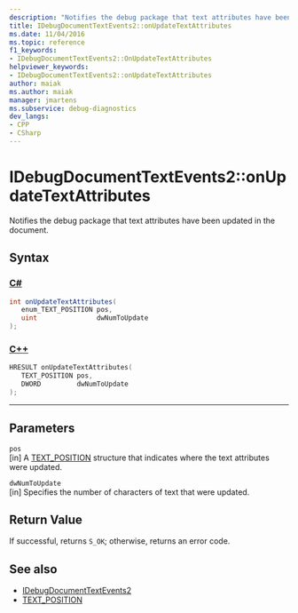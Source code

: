 ```yaml
---
description: "Notifies the debug package that text attributes have been updated in the document."
title: IDebugDocumentTextEvents2::onUpdateTextAttributes
ms.date: 11/04/2016
ms.topic: reference
f1_keywords:
- IDebugDocumentTextEvents2::OnUpdateTextAttributes
helpviewer_keywords:
- IDebugDocumentTextEvents2::onUpdateTextAttributes
author: maiak
ms.author: maiak
manager: jmartens
ms.subservice: debug-diagnostics
dev_langs:
- CPP
- CSharp
---
```

# IDebugDocumentTextEvents2::onUpdateTextAttributes

Notifies the debug package that text attributes have been updated in the document.

## Syntax

### [C#](#tab/csharp)
```csharp
int onUpdateTextAttributes( 
   enum_TEXT_POSITION pos,
   uint               dwNumToUpdate
);
```
### [C++](#tab/cpp)
```cpp
HRESULT onUpdateTextAttributes( 
   TEXT_POSITION pos,
   DWORD         dwNumToUpdate
);
```
---

## Parameters
`pos`\
[in] A [TEXT_POSITION](../../../extensibility/debugger/reference/text-position.md) structure that indicates where the text attributes were updated.

`dwNumToUpdate`\
[in] Specifies the number of characters of text that were updated.

## Return Value
 If successful, returns `S_OK`; otherwise, returns an error code.

## See also
- [IDebugDocumentTextEvents2](../../../extensibility/debugger/reference/idebugdocumenttextevents2.md)
- [TEXT_POSITION](../../../extensibility/debugger/reference/text-position.md)

